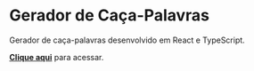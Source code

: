 # Gerador de Caça-Palavras

Gerador de caça-palavras desenvolvido em React e TypeScript.

**[Clique aqui](https://gsantiago.github.io/gerador-de-caca-palavras/)** para acessar.
